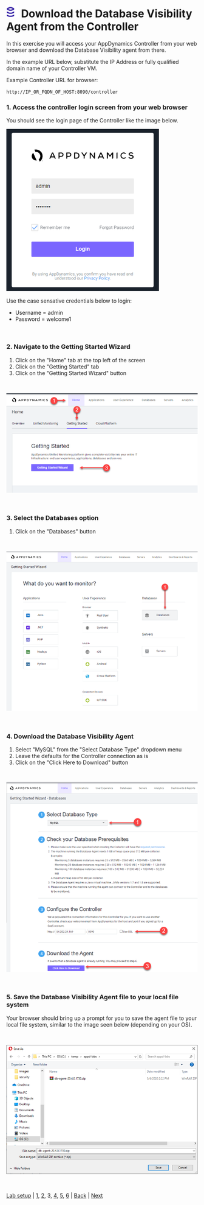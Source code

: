 ![Lab Icon](./assets/images/lab-icon.png) Download the Database Visibility Agent from the Controller
=========================================================================

In this exercise you will access your AppDynamics Controller from your web browser and download the Database Visibility agent from there.  

In the example URL below, substitute the IP Address or fully qualified domain name of your Controller VM. 

Example Controller URL for browser:

```
http://IP_OR_FQDN_OF_HOST:8090/controller
```

### **1.** Access the controller login screen from your web browser
You should see the login page of the Controller like the image below.

![Controller Login Screen](./assets/images/03-controller-login.png)

Use the case sensative credentials below to login:

- Username = admin 
- Password = welcome1

<br>

### **2.** Navigate to the Getting Started Wizard

1. Click on the "Home" tab at the top left of the screen
2. Click on the "Getting Started" tab
3. Click on the "Getting Started Wizard" button

<br>

![Download Wizard 1](./assets/images/03-download-wizard-01.png)

<br>

### **3.** Select the Databases option

1. Click on the "Databases" button

<br>

![Download Wizard 2](./assets/images/03-download-wizard-02.png)

<br>

### **4.** Download the Database Visibility Agent

1. Select "MySQL" from the "Select Database Type" dropdown menu
2. Leave the defaults for the Controller connection as is
3. Click on the "Click Here to Download" button

<br>

![Download Wizard 3](./assets/images/03-download-wizard-03.png)

<br>

### **5.** Save the Database Visibility Agent file to your local file system

Your browser should bring up a prompt for you to save the agent file to your local file system, similar to the image seen below (depending on your OS).

<br>

![Download Wizard 4](./assets/images/03-download-wizard-04.png)

<br>

[Lab setup](lab-exercise-00.md) | [1](lab-exercise-01.md), [2](lab-exercise-02.md), 3, [4](lab-exercise-04.md), [5](lab-exercise-05.md), [6](lab-exercise-06.md) | [Back](lab-exercise-02.md) | [Next](lab-exercise-04.md)
